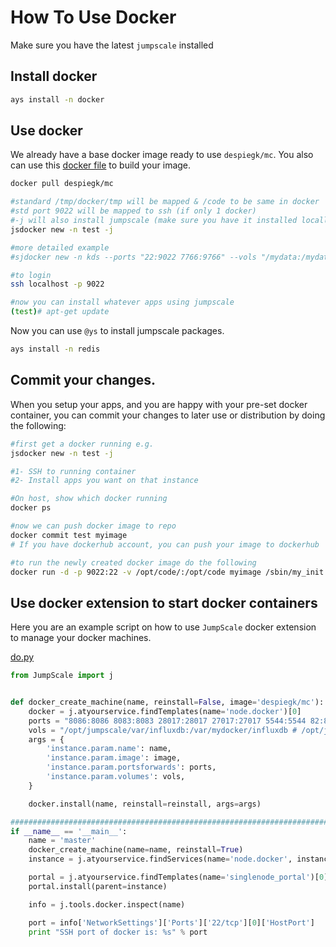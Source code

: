 # How To Use Docker
Make sure you have the latest `jumpscale` installed

## Install docker
```bash
ays install -n docker
```

## Use docker
We already have a base docker image ready to use `despiegk/mc`. You also can use this [docker file](https://github.com/Jumpscale/jumpscale_core7/blob/master/docker/Dockerfile) to build your image.

```bash
docker pull despiegk/mc

#standard /tmp/docker/tmp will be mapped & /code to be same in docker
#std port 9022 will be mapped to ssh (if only 1 docker)
#-j will also install jumpscale (make sure you have it installed locally)
jsdocker new -n test -j

#more detailed example
#sjdocker new -n kds --ports "22:9022 7766:9766" --vols "/mydata:/mydata" --cpu 100

#to login
ssh localhost -p 9022

#now you can install whatever apps using jumpscale
(test)# apt-get update
```

Now you can use `@ys` to install jumpscale packages.

```bash
ays install -n redis
```

## Commit your changes.
When you setup your apps, and you are happy with your pre-set docker container, you can commit
your changes to later use or distribution by doing the following:

```bash
#first get a docker running e.g. 
jsdocker new -n test -j

#1- SSH to running container
#2- Install apps you want on that instance

#On host, show which docker running
docker ps

#now we can push docker image to repo
docker commit test myimage
# If you have dockerhub account, you can push your image to dockerhub

#to run the newly created docker image do the following
docker run -d -p 9022:22 -v /opt/code/:/opt/code myimage /sbin/my_init
```

## Use docker extension to start docker containers
Here you are an example script on how to use `JumpScale` docker extension to manage your
docker machines.

[do.py](https://github.com/Jumpscale/play7/blob/master/docker_jumpscale_development/do.py)

```python
from JumpScale import j


def docker_create_machine(name, reinstall=False, image='despiegk/mc'):
    docker = j.atyourservice.findTemplates(name='node.docker')[0]
    ports = "8086:8086 8083:8083 28017:28017 27017:27017 5544:5544 82:82"
    vols = "/opt/jumpscale/var/influxdb:/var/mydocker/influxdb # /opt/jumpscale/var/mongodb:/var/mydocker/mongodb"
    args = {
        'instance.param.name': name,
        'instance.param.image': image,
        'instance.param.portsforwards': ports,
        'instance.param.volumes': vols,
    }

    docker.install(name, reinstall=reinstall, args=args)

###################################################################################
if __name__ == '__main__':
    name = 'master'
    docker_create_machine(name=name, reinstall=True)
    instance = j.atyourservice.findServices(name='node.docker', instance=name)[0]

    portal = j.atyourservice.findTemplates(name='singlenode_portal')[0]
    portal.install(parent=instance)

    info = j.tools.docker.inspect(name)

    port = info['NetworkSettings']['Ports']['22/tcp'][0]['HostPort']
    print "SSH port of docker is: %s" % port

```